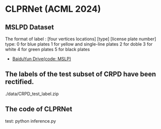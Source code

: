 # CLPRNet (ACML 2024)

## MSLPD Dataset
  The format of label : [four vertices locations] [type] [license plate number]
      type: 0 for blue plates
            1 for yellow and single-line plates
            2 for doble
            3 for white
            4 for green plates
            5 for black plates

 - [BaiduYun Drive(code: MSLP)](https://pan.baidu.com/s/19i4optk_yShoc-gzVDJEQw?pwd=MSLP)

## The labels of the test subset of CRPD have been rectified.
  ./data/CRPD_test_label.zip

## The code of CLPRNet
  test:   python inference.py